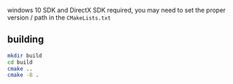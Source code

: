 windows 10 SDK and DirectX SDK required, you may need to set the proper version / path in the `CMakeLists.txt`

## building
```bash
mkdir build
cd build
cmake ..
cmake -B .
```